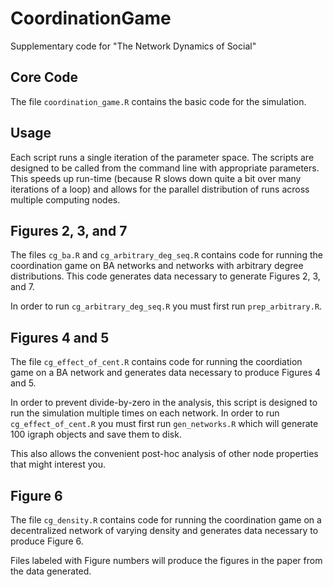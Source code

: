 # CoordinationGame
Supplementary code for "The Network Dynamics of Social"

## Core Code

The file `coordination_game.R` contains the basic code for the simulation.

## Usage

Each script runs a single iteration of the parameter space.  The scripts are designed to be called from the command line with appropriate parameters.  This speeds up run-time (because R slows down quite a bit over many iterations of a loop) and allows for the parallel distribution of runs across multiple computing nodes.

## Figures 2, 3, and 7

The files `cg_ba.R` and `cg_arbitrary_deg_seq.R` contains code for running the coordination game on BA networks and networks with arbitrary degree distributions.  This code generates data necessary to generate Figures 2, 3, and 7.

In order to run `cg_arbitrary_deg_seq.R` you must first run `prep_arbitrary.R`.


## Figures 4 and 5
The file `cg_effect_of_cent.R` contains code for running the coordiation game on a BA network and generates data necessary to produce Figures 4 and 5.

In order to prevent divide-by-zero in the analysis, this script is designed to run the simulation multiple times on each network.  In order to run `cg_effect_of_cent.R` you must first run `gen_networks.R` which will generate 100 igraph objects and save them to disk.   

This also allows the convenient post-hoc analysis of other node properties that might interest you.

## Figure 6
The file `cg_density.R` contains code for running the coordination game on a decentralized network of varying density and generates data necessary to produce Figure 6.

Files labeled with Figure numbers will produce the figures in the paper from the data generated.
